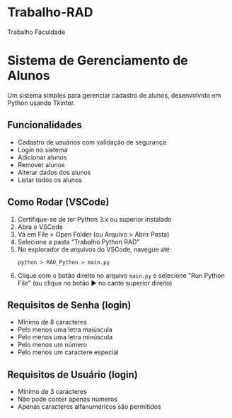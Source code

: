 # Trabalho-RAD
Trabalho Faculdade
# Sistema de Gerenciamento de Alunos

Um sistema simples para gerenciar cadastro de alunos, desenvolvido em Python usando Tkinter.

## Funcionalidades

- Cadastro de usuários com validação de segurança
- Login no sistema
- Adicionar alunos
- Remover alunos
- Alterar dados dos alunos
- Listar todos os alunos

## Como Rodar (VSCode)

1. Certifique-se de ter Python 3.x ou superior instalado
2. Abra o VSCode
3. Vá em File > Open Folder (ou Arquivo > Abrir Pasta)
4. Selecione a pasta "Trabalho Python RAD"
5. No explorador de arquivos do VSCode, navegue até:
   ```
   python > RAD_Python > main.py
   ```
6. Clique com o botão direito no arquivo `main.py` e selecione "Run Python File"
   (ou clique no botão ▶️ no canto superior direito)

## Requisitos de Senha (login)

- Mínimo de 8 caracteres
- Pelo menos uma letra maiúscula
- Pelo menos uma letra minúscula
- Pelo menos um número
- Pelo menos um caractere especial

## Requisitos de Usuário (login)

- Mínimo de 3 caracteres
- Não pode conter apenas números
- Apenas caracteres alfanuméricos são permitidos
